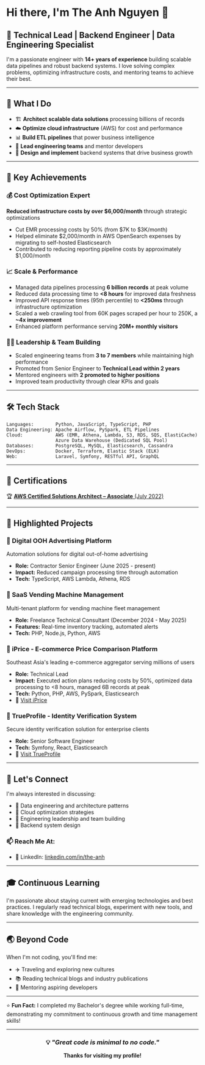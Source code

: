 # Hi there, I'm The Anh Nguyen 👋

## 🚀 Technical Lead | Backend Engineer | Data Engineering Specialist

I'm a passionate engineer with **14+ years of experience** building scalable data pipelines and robust backend systems. I love solving complex problems, optimizing infrastructure costs, and mentoring teams to achieve their best.

---

## 💼 What I Do

- 🏗️ **Architect scalable data solutions** processing billions of records
- ☁️ **Optimize cloud infrastructure** (AWS) for cost and performance
- 📊 **Build ETL pipelines** that power business intelligence
- 👥 **Lead engineering teams** and mentor developers
- 🔧 **Design and implement** backend systems that drive business growth

---

## 🎯 Key Achievements

### 💰 Cost Optimization Expert
**Reduced infrastructure costs by over $6,000/month** through strategic optimizations
- Cut EMR processing costs by 50% (from $7K to $3K/month)
- Helped eliminate $2,000/month in AWS OpenSearch expenses by migrating to self-hosted Elasticsearch
- Contributed to reducing reporting pipeline costs by approximately $1,000/month

### 📈 Scale & Performance
- Managed data pipelines processing **6 billion records** at peak volume
- Reduced data processing time to **<8 hours** for improved data freshness
- Improved API response times (95th percentile) to **<250ms** through infrastructure optimization
- Scaled a web crawling tool from 60K pages scraped per hour to 250K, a **~4x improvement**
- Enhanced platform performance serving **20M+ monthly visitors**

### 👨‍💼 Leadership & Team Building
- Scaled engineering teams from **3 to 7 members** while maintaining high performance
- Promoted from Senior Engineer to **Technical Lead within 2 years**
- Mentored engineers with **2 promoted to higher positions**
- Improved team productivity through clear KPIs and goals

---

## 🛠️ Tech Stack

```text
Languages:        Python, JavaScript, TypeScript, PHP
Data Engineering: Apache Airflow, PySpark, ETL Pipelines
Cloud:            AWS (EMR, Athena, Lambda, S3, RDS, SQS, ElastiCache)
                  Azure Data Warehouse (Dedicated SQL Pool)
Databases:        PostgreSQL, MySQL, Elasticsearch, Cassandra
DevOps:           Docker, Terraform, Elastic Stack (ELK)
Web:              Laravel, Symfony, RESTful API, GraphQL
```

---

## 📜 Certifications

🏆 [**AWS Certified Solutions Architect – Associate** (July 2022)](https://www.credly.com/badges/2cf93814-6511-40af-ab43-852d66f1e1cd?source=linked_in_profile)

---

## 🌟 Highlighted Projects

### 🤖 Digital OOH Advertising Platform
Automation solutions for digital out-of-home advertising
- **Role:** Contractor Senior Engineer (June 2025 - present)
- **Impact:** Reduced campaign processing time through automation
- **Tech:** TypeScript, AWS Lambda, Athena, RDS

### 🏪 SaaS Vending Machine Management
Multi-tenant platform for vending machine fleet management
- **Role:** Freelance Technical Consultant (December 2024 - May 2025)
- **Features:** Real-time inventory tracking, automated alerts
- **Tech:** PHP, Node.js, Python, AWS

### 🎯 iPrice - E-commerce Price Comparison Platform
Southeast Asia's leading e-commerce aggregator serving millions of users
- **Role:** Technical Lead
- **Impact:** Executed action plans reducing costs by 50%, optimized data processing to <8 hours, managed 6B records at peak
- **Tech:** Python, PHP, AWS, PySpark, Elasticsearch
- 🔗 [Visit iPrice](https://iprice.my)

### 🔐 TrueProfile - Identity Verification System
Secure identity verification solution for enterprise clients
- **Role:** Senior Software Engineer
- **Tech:** Symfony, React, Elasticsearch
- 🔗 [Visit TrueProfile](https://www.trueprofile.io)

---

## 🤝 Let's Connect

I'm always interested in discussing:
- 💬 Data engineering and architecture patterns
- 🚀 Cloud optimization strategies
- 👥 Engineering leadership and team building
- 🔧 Backend system design

### 📫 Reach Me At:

- 💼 LinkedIn: [linkedin.com/in/the-anh](https://www.linkedin.com/in/the-anh)

---

## 🎓 Continuous Learning

I'm passionate about staying current with emerging technologies and best practices. I regularly read technical blogs, experiment with new tools, and share knowledge with the engineering community.

---

## 🌏 Beyond Code

When I'm not coding, you'll find me:
- ✈️ Traveling and exploring new cultures
- 📚 Reading technical blogs and industry publications
- 🎯 Mentoring aspiring developers

---

⭐️ **Fun Fact:** I completed my Bachelor's degree while working full-time, demonstrating my commitment to continuous growth and time management skills!

---

<div align="center">

### 💡 *"Great code is minimal to no code."*

**Thanks for visiting my profile!**

</div>
